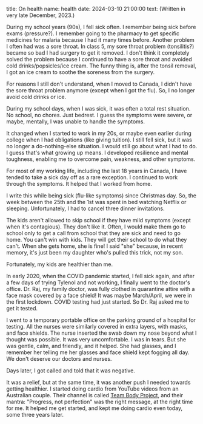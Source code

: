 title: On health
name: health
date: 2024-03-10 21:00:00
text:
(Written in very late December, 2023.)

During my school years (90s), I fell sick often. I remember being sick before exams (pressure?). I remember going to the pharmacy to get specific medicines for malaria because I had it many times before. Another problem I often had was a sore throat. In class 5, my sore throat problem (tonsilitis?) became so bad I had surgery to get it removed. I don't think it completely solved the problem because I continued to have a sore throat and avoided cold drinks/popsicles/ice cream. The funny thing is, after the tonsil removal, I got an ice cream to soothe the soreness from the surgery.

For reasons I still don't understand, when I moved to Canada, I didn't have the sore throat problem anymore (except when I got the flu). So, I no longer avoid cold drinks or ice.

During my school days, when I was sick, it was often a total rest situation. No school, no chores. Just bedrest. I guess the symptoms were severe, or maybe, mentally, I was unable to handle the symptoms.

It changed when I started to work in my 20s, or maybe even earlier during college when I had obligations (like giving tuition). I still fell sick, but it was no longer a do-nothing-else situation. I would still go about what I had to do. I guess that's what growing up means. I developed resilience and mental toughness, enabling me to overcome pain, weakness, and other symptoms.

For most of my working life, including the last 18 years in Canada, I have tended to take a sick day off as a rare exception. I continued to work through the symptoms. It helped that I worked from home.

I write this while being sick (flu-like symptoms) since Christmas day. So, the week between the 25th and the 1st was spent in bed watching Netflix or sleeping. Unfortunately, I had to cancel three dinner invitations.

The kids aren't allowed to skip school if they have mild symptoms (except when it's contagious). They don't like it. Often, I would make them go to school only to get a call from school that they are sick and need to go home. You can't win with kids. They will get their school to do what they can't. When she gets home, she is fine! I said "she" because, in recent memory, it's just been my daughter who's pulled this trick, not my son.

Fortunately, my kids are healthier than me.

In early 2020, when the COVID pandemic started, I fell sick again, and after a few days of trying Tylenol and not working, I finally went to the doctor's office. Dr. Raj, my family doctor, was fully clothed in quarantine attire with a face mask covered by a face shield! It was maybe March/April, we were in the first lockdown. COVID testing had just started. So Dr. Raj asked me to get it tested.

I went to a temporary portable office on the parking ground of a hospital for testing. All the nurses were similarly covered in extra layers, with masks, and face shields. The nurse inserted the swab down my nose beyond what I thought was possible. It was very uncomfortable. I was in tears. But she was gentle, calm, and friendly, and it helped. She had glasses, and I remember her telling me her glasses and face shield kept fogging all day. We don't deserve our doctors and nurses.

Days later, I got called and told that it was negative.

It was a relief, but at the same time, it was another push I needed towards getting healthier. I started doing cardio from YouTube videos from an Australian couple. Their channel is called [Team Body Project][tbp], and their mantra: "Progress, not perfection" was the right message, at the right time for me. It helped me get started, and kept me doing cardio even today, some three years later.

[tbp]: https://teambodyproject.com/

